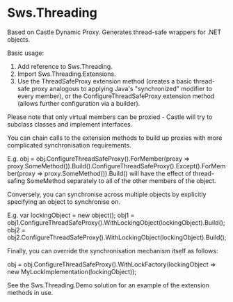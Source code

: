 Sws.Threading
=============

Based on Castle Dynamic Proxy.  Generates thread-safe wrappers for .NET objects.

Basic usage:

1. Add reference to Sws.Threading.
2. Import Sws.Threading.Extensions.
3. Use the ThreadSafeProxy extension method (creates a basic thread-safe proxy analogous to applying Java's "synchronized" modifier to every member), or the ConfigureThreadSafeProxy extension method (allows further configuration via a builder).

Please note that only virtual members can be proxied - Castle will try to subclass classes and implement interfaces.

You can chain calls to the extension methods to build up proxies with more complicated synchronisation requirements.

E.g.
obj = obj.ConfigureThreadSafeProxy().ForMember(proxy => proxy.SomeMethod()).Build().ConfigureThreadSafeProxy().Except().ForMember(proxy => proxy.SomeMethod()).Build() will have the effect of thread-safing SomeMethod separately to all of the other members of the object.

Conversely, you can synchronise across multiple objects by explicitly specifying an object to synchronise on.

E.g.
var lockingObject = new object();
obj1 = obj1.ConfigureThreadSafeProxy().WithLockingObject(lockingObject).Build();
obj2 = obj2.ConfigureThreadSafeProxy().WithLockingObject(lockingObject).Build();

Finally, you can override the synchronisation mechanism itself as follows:

obj = obj.ConfigureThreadSafeProxy().WithLockFactory(lockingObject => new MyLockImplementation(lockingObject));

See the Sws.Threading.Demo solution for an example of the extension methods in use.
